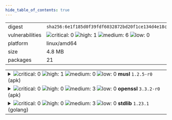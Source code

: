 ```yaml
---
hide_table_of_contents: true
---
```


<table>
<tr><td>digest</td><td><code>sha256:6e1f185d0f39fdf6032872bd20f1ce134d4e18c923d55f7cf93d40afcf6a8ffe</code></td><tr><tr><td>vulnerabilities</td><td><img alt="critical: 0" src="https://img.shields.io/badge/critical-0-lightgrey"/> <img alt="high: 1" src="https://img.shields.io/badge/high-1-e25d68"/> <img alt="medium: 6" src="https://img.shields.io/badge/medium-6-fbb552"/> <img alt="low: 0" src="https://img.shields.io/badge/low-0-lightgrey"/> <!-- unspecified: 0 --></td></tr>
<tr><td>platform</td><td>linux/amd64</td></tr>
<tr><td>size</td><td>4.8 MB</td></tr>
<tr><td>packages</td><td>21</td></tr>
</table>
</details></table>
</details>

<table>
<tr><td valign="top">
<details><summary><img alt="critical: 0" src="https://img.shields.io/badge/C-0-lightgrey"/> <img alt="high: 1" src="https://img.shields.io/badge/H-1-e25d68"/> <img alt="medium: 0" src="https://img.shields.io/badge/M-0-lightgrey"/> <img alt="low: 0" src="https://img.shields.io/badge/L-0-lightgrey"/> <!-- unspecified: 0 --><strong>musl</strong> <code>1.2.5-r0</code> (apk)</summary>

<small><code>pkg:apk/alpine/musl@1.2.5-r0?os_name=alpine&os_version=3.20</code></small><br/>

```dockerfile
# Dockerfile (4:31)
FROM alpine:3.20.3 as deps

ARG GO_APP
ARG GORELEASER_DIST_DIR=/go/src/dist

ARG TARGETOS
ARG TARGETARCH
ARG TARGETVARIANT

RUN mkdir -p /go/bin /go/src ${GORELEASER_DIST_DIR}

COPY --from=build ${GORELEASER_DIST_DIR}/ ${GORELEASER_DIST_DIR}

RUN <<EOT
  set -e 
  apk add --no-cache ca-certificates jq
  cd ${GORELEASER_DIST_DIR}/..

  if [[ ${TARGETARCH} == "arm" ]]; then VARIANT=$(echo ${TARGETVARIANT} | sed 's/^v//'); fi
  BIN_PATH=$(jq -r ".[] |select(.type   == \"Binary\" and \
                                .name   == \"${GO_APP}\" and \
                                .goos   == \"${TARGETOS}\" and \
                                .goarch == \"${TARGETARCH}\" and \
                                (.goarm == \"${VARIANT}\" or .goarm == null)) | .path" < /go/src/dist/artifacts.json)
  cp ${BIN_PATH} /go/bin
EOT

FROM alpine:3.20.3
```

<br/>

<a href="https://scout.docker.com/v/CVE-2025-26519?s=alpine&n=musl&ns=alpine&t=apk&osn=alpine&osv=3.20&vr=%3C1.2.5-r1"><img alt="high : CVE--2025--26519" src="https://img.shields.io/badge/CVE--2025--26519-lightgrey?label=high%20&labelColor=e25d68"/></a> 

<table>
<tr><td>Affected range</td><td><code>&lt;1.2.5-r1</code></td></tr>
<tr><td>Fixed version</td><td><code>1.2.5-r1</code></td></tr>
<tr><td>EPSS Score</td><td><code>0.024%</code></td></tr>
<tr><td>EPSS Percentile</td><td><code>4th percentile</code></td></tr>
</table>

<details><summary>Description</summary>
<blockquote>



</blockquote>
</details>
</details></td></tr>

<tr><td valign="top">
<details><summary><img alt="critical: 0" src="https://img.shields.io/badge/C-0-lightgrey"/> <img alt="high: 0" src="https://img.shields.io/badge/H-0-lightgrey"/> <img alt="medium: 3" src="https://img.shields.io/badge/M-3-fbb552"/> <img alt="low: 0" src="https://img.shields.io/badge/L-0-lightgrey"/> <!-- unspecified: 0 --><strong>openssl</strong> <code>3.3.2-r0</code> (apk)</summary>

<small><code>pkg:apk/alpine/openssl@3.3.2-r0?os_name=alpine&os_version=3.20</code></small><br/>

```dockerfile
# Dockerfile (4:31)
FROM alpine:3.20.3 as deps

ARG GO_APP
ARG GORELEASER_DIST_DIR=/go/src/dist

ARG TARGETOS
ARG TARGETARCH
ARG TARGETVARIANT

RUN mkdir -p /go/bin /go/src ${GORELEASER_DIST_DIR}

COPY --from=build ${GORELEASER_DIST_DIR}/ ${GORELEASER_DIST_DIR}

RUN <<EOT
  set -e 
  apk add --no-cache ca-certificates jq
  cd ${GORELEASER_DIST_DIR}/..

  if [[ ${TARGETARCH} == "arm" ]]; then VARIANT=$(echo ${TARGETVARIANT} | sed 's/^v//'); fi
  BIN_PATH=$(jq -r ".[] |select(.type   == \"Binary\" and \
                                .name   == \"${GO_APP}\" and \
                                .goos   == \"${TARGETOS}\" and \
                                .goarch == \"${TARGETARCH}\" and \
                                (.goarm == \"${VARIANT}\" or .goarm == null)) | .path" < /go/src/dist/artifacts.json)
  cp ${BIN_PATH} /go/bin
EOT

FROM alpine:3.20.3
```

<br/>

<a href="https://scout.docker.com/v/CVE-2024-12797?s=alpine&n=openssl&ns=alpine&t=apk&osn=alpine&osv=3.20&vr=%3C3.3.3-r0"><img alt="medium : CVE--2024--12797" src="https://img.shields.io/badge/CVE--2024--12797-lightgrey?label=medium%20&labelColor=fbb552"/></a> 

<table>
<tr><td>Affected range</td><td><code>&lt;3.3.3-r0</code></td></tr>
<tr><td>Fixed version</td><td><code>3.3.3-r0</code></td></tr>
<tr><td>EPSS Score</td><td><code>0.117%</code></td></tr>
<tr><td>EPSS Percentile</td><td><code>28th percentile</code></td></tr>
</table>

<details><summary>Description</summary>
<blockquote>



</blockquote>
</details>

<a href="https://scout.docker.com/v/CVE-2024-9143?s=alpine&n=openssl&ns=alpine&t=apk&osn=alpine&osv=3.20&vr=%3C3.3.2-r1"><img alt="medium : CVE--2024--9143" src="https://img.shields.io/badge/CVE--2024--9143-lightgrey?label=medium%20&labelColor=fbb552"/></a> 

<table>
<tr><td>Affected range</td><td><code>&lt;3.3.2-r1</code></td></tr>
<tr><td>Fixed version</td><td><code>3.3.2-r1</code></td></tr>
<tr><td>EPSS Score</td><td><code>0.469%</code></td></tr>
<tr><td>EPSS Percentile</td><td><code>62nd percentile</code></td></tr>
</table>

<details><summary>Description</summary>
<blockquote>



</blockquote>
</details>

<a href="https://scout.docker.com/v/CVE-2024-13176?s=alpine&n=openssl&ns=alpine&t=apk&osn=alpine&osv=3.20&vr=%3C3.3.2-r2"><img alt="medium : CVE--2024--13176" src="https://img.shields.io/badge/CVE--2024--13176-lightgrey?label=medium%20&labelColor=fbb552"/></a> 

<table>
<tr><td>Affected range</td><td><code>&lt;3.3.2-r2</code></td></tr>
<tr><td>Fixed version</td><td><code>3.3.2-r2</code></td></tr>
<tr><td>EPSS Score</td><td><code>0.075%</code></td></tr>
<tr><td>EPSS Percentile</td><td><code>20th percentile</code></td></tr>
</table>

<details><summary>Description</summary>
<blockquote>



</blockquote>
</details>
</details></td></tr>

<tr><td valign="top">
<details><summary><img alt="critical: 0" src="https://img.shields.io/badge/C-0-lightgrey"/> <img alt="high: 0" src="https://img.shields.io/badge/H-0-lightgrey"/> <img alt="medium: 3" src="https://img.shields.io/badge/M-3-fbb552"/> <img alt="low: 0" src="https://img.shields.io/badge/L-0-lightgrey"/> <!-- unspecified: 0 --><strong>stdlib</strong> <code>1.23.1</code> (golang)</summary>

<small><code>pkg:golang/stdlib@1.23.1</code></small><br/>

```dockerfile
# Dockerfile (38:38)
COPY --from=deps /etc/ssl/certs/ca-certificates.crt /etc/ssl/certs/
```

<br/>

<a href="https://scout.docker.com/v/CVE-2024-45341?s=golang&n=stdlib&t=golang&vr=%3E%3D1.23.0-0%2C%3C1.23.5"><img alt="medium : CVE--2024--45341" src="https://img.shields.io/badge/CVE--2024--45341-lightgrey?label=medium%20&labelColor=fbb552"/></a> 

<table>
<tr><td>Affected range</td><td><code>>=1.23.0-0<br/><1.23.5</code></td></tr>
<tr><td>Fixed version</td><td><code>1.23.5</code></td></tr>
<tr><td>EPSS Score</td><td><code>0.043%</code></td></tr>
<tr><td>EPSS Percentile</td><td><code>10th percentile</code></td></tr>
</table>

<details><summary>Description</summary>
<blockquote>

A certificate with a URI which has a IPv6 address with a zone ID may incorrectly satisfy a URI name constraint that applies to the certificate chain.

Certificates containing URIs are not permitted in the web PKI, so this only affects users of private PKIs which make use of URIs.

</blockquote>
</details>

<a href="https://scout.docker.com/v/CVE-2024-45336?s=golang&n=stdlib&t=golang&vr=%3E%3D1.23.0-0%2C%3C1.23.5"><img alt="medium : CVE--2024--45336" src="https://img.shields.io/badge/CVE--2024--45336-lightgrey?label=medium%20&labelColor=fbb552"/></a> 

<table>
<tr><td>Affected range</td><td><code>>=1.23.0-0<br/><1.23.5</code></td></tr>
<tr><td>Fixed version</td><td><code>1.23.5</code></td></tr>
<tr><td>EPSS Score</td><td><code>0.024%</code></td></tr>
<tr><td>EPSS Percentile</td><td><code>4th percentile</code></td></tr>
</table>

<details><summary>Description</summary>
<blockquote>

The HTTP client drops sensitive headers after following a cross-domain redirect. For example, a request to a.com/ containing an Authorization header which is redirected to b.com/ will not send that header to b.com.

In the event that the client received a subsequent same-domain redirect, however, the sensitive headers would be restored. For example, a chain of redirects from a.com/, to b.com/1, and finally to b.com/2 would incorrectly send the Authorization header to b.com/2.

</blockquote>
</details>

<a href="https://scout.docker.com/v/CVE-2025-22866?s=golang&n=stdlib&t=golang&vr=%3E%3D1.23.0-0%2C%3C1.23.6"><img alt="medium : CVE--2025--22866" src="https://img.shields.io/badge/CVE--2025--22866-lightgrey?label=medium%20&labelColor=fbb552"/></a> 

<table>
<tr><td>Affected range</td><td><code>>=1.23.0-0<br/><1.23.6</code></td></tr>
<tr><td>Fixed version</td><td><code>1.23.6</code></td></tr>
<tr><td>EPSS Score</td><td><code>0.007%</code></td></tr>
<tr><td>EPSS Percentile</td><td><code>0th percentile</code></td></tr>
</table>

<details><summary>Description</summary>
<blockquote>

Due to the usage of a variable time instruction in the assembly implementation of an internal function, a small number of bits of secret scalars are leaked on the ppc64le architecture. Due to the way this function is used, we do not believe this leakage is enough to allow recovery of the private key when P-256 is used in any well known protocols.

</blockquote>
</details>
</details></td></tr>
</table>

